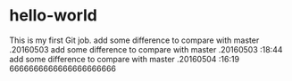 # hello-world
This is my first Git job.
add some difference to compare with master .20160503 
add some difference to compare with master .20160503 :18:44
add some difference to compare with master .20160504 :16:19
6666666666666666666666

